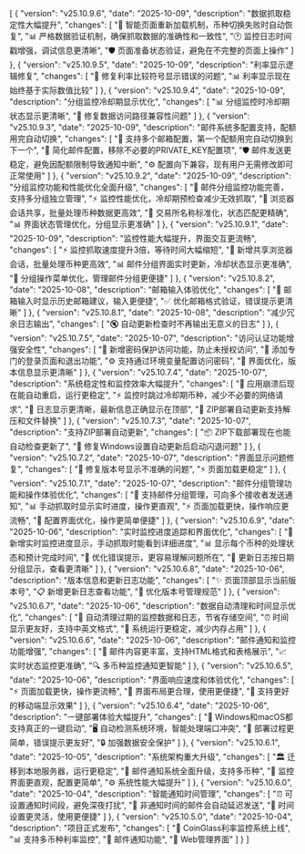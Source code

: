 [
  {
    "version": "v25.10.9.6",
    "date": "2025-10-09",
    "description": "数据抓取稳定性大幅提升",
    "changes": [
      "🔄 智能页面重新加载机制，币种切换失败时自动恢复",
      "📊 严格数据验证机制，确保抓取数据的准确性和一致性",
      "🕐 监控日志时间戳增强，调试信息更清晰",
      "🛡️ 页面准备状态验证，避免在不完整的页面上操作"
    ]
  },
  {
    "version": "v25.10.9.5",
    "date": "2025-10-09",
    "description": "利率显示逻辑修复",
    "changes": [
      "🔧 修复利率比较符号显示错误的问题",
      "📊 利率显示现在始终基于实际数值比较"
    ]
  },
  {
    "version": "v25.10.9.4",
    "date": "2025-10-09",
    "description": "分组监控冷却期显示优化",
    "changes": [
      "📊 分组监控时冷却期状态显示更清晰",
      "🔧 修复数据访问路径兼容性问题"
    ]
  },
  {
    "version": "v25.10.9.3",
    "date": "2025-10-09",
    "description": "邮件系统多配置支持，配额用完自动切换",
    "changes": [
      "📧 支持多个邮箱配置，第一个配额用完自动切换到下一个",
      "🔧 简化邮件配置，移除不必要的PRIVATE_KEY配置项",
      "🛡️ 邮件发送更稳定，避免因配额限制导致通知中断",
      "⚙️ 配置向下兼容，现有用户无需修改即可正常使用"
    ]
  },
  {
    "version": "v25.10.9.2",
    "date": "2025-10-09",
    "description": "分组监控功能和性能优化全面升级",
    "changes": [
      "📧 邮件分组监控功能完善，支持多分组独立管理",
      "⚡ 监控性能优化，冷却期预检查减少无效抓取",
      "🔄 浏览器会话共享，批量处理币种数据更高效",
      "🎯 交易所名称标准化，状态匹配更精确",
      "📊 界面状态管理优化，分组显示更准确"
    ]
  },
  {
    "version": "v25.10.9.1",
    "date": "2025-10-09",
    "description": "监控性能大幅提升，界面交互更流畅",
    "changes": [
      "⚡ 监控抓取速度提升3倍，等待时间大幅缩短",
      "🔄 新增共享浏览器会话，批量处理币种更高效",
      "📊 邮件分组界面实时更新，冷却状态显示更准确",
      "🎯 分组操作菜单优化，管理邮件分组更便捷"
    ]
  },
  {
    "version": "v25.10.8.2",
    "date": "2025-10-08",
    "description": "邮箱输入体验优化",
    "changes": [
      "📧 邮箱输入时显示历史邮箱建议，输入更便捷",
      "✅ 优化邮箱格式验证，错误提示更清晰"
    ]
  },
  {
    "version": "v25.10.8.1",
    "date": "2025-10-08",
    "description": "减少冗余日志输出",
    "changes": [
      "🔇 自动更新检查时不再输出无意义的日志"
    ]
  },
  {
    "version": "v25.10.7.5",
    "date": "2025-10-07",
    "description": "访问认证功能增强安全性",
    "changes": [
      "🔐 新增密码保护访问功能，防止未授权访问",
      "🚪 添加专门的登录页面和退出功能",
      "⚙️ 支持通过环境变量配置访问密码",
      "📱 界面优化，版本信息显示更清晰"
    ]
  },
  {
    "version": "v25.10.7.4",
    "date": "2025-10-07",
    "description": "系统稳定性和监控效率大幅提升",
    "changes": [
      "🔄 应用崩溃后现在能自动重启，运行更稳定",
      "⚡ 监控时跳过冷却期币种，减少不必要的网络请求",
      "📝 日志显示更清晰，最新信息正确显示在顶部",
      "🔧 ZIP部署自动更新支持解压和文件替换"
    ]
  },
  {
    "version": "v25.10.7.3",
    "date": "2025-10-07",
    "description": "支持ZIP部署自动更新",
    "changes": [
      "📦 ZIP下载部署现在也能自动检查更新了",
      "🔧 修复Windows设置自动更新后启动闪退问题"
    ]
  },
  {
    "version": "v25.10.7.2",
    "date": "2025-10-07",
    "description": "界面显示问题修复",
    "changes": [
      "🐛 修复版本号显示不准确的问题",
      "⚡ 页面加载更稳定"
    ]
  },
  {
    "version": "v25.10.7.1",
    "date": "2025-10-07",
    "description": "邮件分组管理功能和操作体验优化",
    "changes": [
      "📧 支持邮件分组管理，可向多个接收者发送通知",
      "📊 手动抓取时显示实时进度，操作更直观",
      "⚡ 页面加载更快，操作响应更流畅",
      "🔧 配置界面优化，操作更简单便捷"
    ]
  },
  {
    "version": "v25.10.6.9",
    "date": "2025-10-06",
    "description": "实时监控进度追踪和界面优化",
    "changes": [
      "🎯 新增实时监控进度显示，手动抓取时能看到详细进度",
      "📊 显示每个币种的处理状态和预计完成时间",
      "💬 优化错误提示，更容易理解问题所在",
      "📱 更新日志按日期分组显示，查看更清晰"
    ]
  },
  {
    "version": "v25.10.6.8",
    "date": "2025-10-06",
    "description": "版本信息和更新日志功能",
    "changes": [
      "✨ 页面顶部显示当前版本号",
      "📋 新增更新日志查看功能",
      "🔧 优化版本号管理规范"
    ]
  },
  {
    "version": "v25.10.6.7",
    "date": "2025-10-06",
    "description": "数据自动清理和时间显示优化",
    "changes": [
      "🧹 自动清理过期的监控数据和日志，节省存储空间",
      "⏰ 时间显示更友好，支持中英文格式",
      "🔄 系统运行更稳定，减少内存占用"
    ]
  },
  {
    "version": "v25.10.6.6",
    "date": "2025-10-06",
    "description": "邮件通知和监控功能增强",
    "changes": [
      "📧 邮件内容更丰富，支持HTML格式和表格展示",
      "📈 实时状态监控更准确",
      "🔍 多币种监控通知更智能"
    ]
  },
  {
    "version": "v25.10.6.5",
    "date": "2025-10-06",
    "description": "界面响应速度和体验优化",
    "changes": [
      "⚡ 页面加载更快，操作更流畅",
      "🎨 界面布局更合理，使用更便捷",
      "📱 支持更好的移动端显示效果"
    ]
  },
  {
    "version": "v25.10.6.4",
    "date": "2025-10-06",
    "description": "一键部署体验大幅提升",
    "changes": [
      "🚀 Windows和macOS都支持真正的一键启动",
      "🖥️ 自动检测系统环境，智能处理端口冲突",
      "🔧 部署过程更简单，错误提示更友好",
      "🔒 加强数据安全保护"
    ]
  },
  {
    "version": "v25.10.6.1",
    "date": "2025-10-05",
    "description": "系统架构重大升级",
    "changes": [
      "🏛️ 迁移到本地服务器，运行更稳定",
      "📧 邮件通知系统全面升级，支持多币种",
      "🎨 监控界面更直观，配置更简单",
      "⚙️ 系统性能大幅提升"
    ]
  },
  {
    "version": "v25.10.6.0",
    "date": "2025-10-04",
    "description": "智能通知时间管理",
    "changes": [
      "⏰ 可设置通知时间段，避免深夜打扰",
      "🔄 非通知时间的邮件会自动延迟发送",
      "📅 时间设置更灵活，使用更便捷"
    ]
  },
  {
    "version": "v25.10.5.0",
    "date": "2025-10-04",
    "description": "项目正式发布",
    "changes": [
      "🎉 CoinGlass利率监控系统上线",
      "📊 支持多币种利率监控",
      "📧 邮件通知功能",
      "📱 Web管理界面"
    ]
  }
]